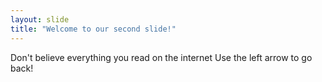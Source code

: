 ```yaml
---
layout: slide
title: "Welcome to our second slide!"
---
```

Don't believe everything you read on the internet
Use the left arrow to go back!
